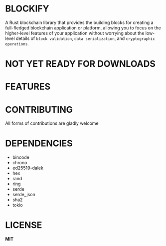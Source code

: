 # BLOCKIFY


A Rust blockchain library that provides the building blocks for creating a full-fledged blockchain application or platform, allowing you to focus on the higher-level features of your application without worrying about the low-level details of `block validation`, `data serialization`, and `cryptographic operations`.


# NOT YET READY FOR DOWNLOADS


# FEATURES







# CONTRIBUTING

All forms of contributions are gladly welcome


# DEPENDENCIES


- bincode
- chrono
- ed25519-dalek
- hex
- rand
- ring
- serde
- serde_json
- sha2
- tokio


# LICENSE

**MIT**